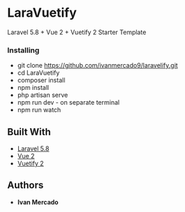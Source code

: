 # LaraVuetify

Laravel 5.8 + Vue 2 + Vuetify 2 Starter Template

### Installing
* git clone https://github.com/ivanmercado9/laravelify.git
* cd LaraVuetify
* composer install
* npm install
* php artisan serve
* npm run dev - on separate terminal
* npm run watch

## Built With

* [Laravel 5.8](https://laravel.com/docs/5.8/) 
* [Vue 2](https://vuejs.org/v2/guide/)
* [Vuetify 2](https://vuetifyjs.com/en/getting-started/quick-start)


## Authors

* **Ivan Mercado** 
